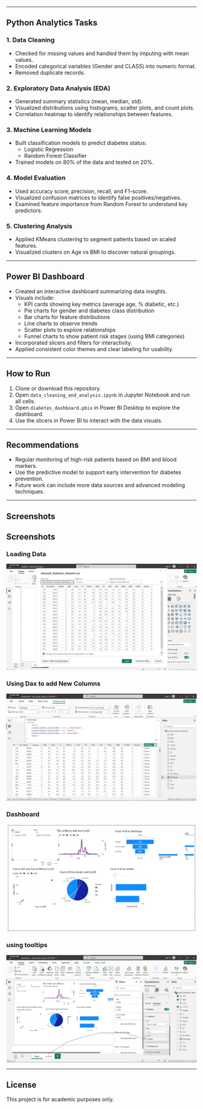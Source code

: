 
---

## Python Analytics Tasks

### 1. Data Cleaning
- Checked for missing values and handled them by imputing with mean values.
- Encoded categorical variables (Gender and CLASS) into numeric format.
- Removed duplicate records.

### 2. Exploratory Data Analysis (EDA)
- Generated summary statistics (mean, median, std).
- Visualized distributions using histograms, scatter plots, and count plots.
- Correlation heatmap to identify relationships between features.

### 3. Machine Learning Models
- Built classification models to predict diabetes status:
  - Logistic Regression
  - Random Forest Classifier
- Trained models on 80% of the data and tested on 20%.

### 4. Model Evaluation
- Used accuracy score, precision, recall, and F1-score.
- Visualized confusion matrices to identify false positives/negatives.
- Examined feature importance from Random Forest to understand key predictors.

### 5. Clustering Analysis
- Applied KMeans clustering to segment patients based on scaled features.
- Visualized clusters on Age vs BMI to discover natural groupings.

---

## Power BI Dashboard

- Created an interactive dashboard summarizing data insights.
- Visuals include:
  - KPI cards showing key metrics (average age, % diabetic, etc.)
  - Pie charts for gender and diabetes class distribution
  - Bar charts for feature distributions
  - Line charts to observe trends
  - Scatter plots to explore relationships
  - Funnel charts to show patient risk stages (using BMI categories)
- Incorporated slicers and filters for interactivity.
- Applied consistent color themes and clear labeling for usability.

---

## How to Run

1. Clone or download this repository.
2. Open `data_cleaning_and_analysis.ipynb` in Jupyter Notebook and run all cells.
3. Open `diabetes_dashboard.pbix` in Power BI Desktop to explore the dashboard.
4. Use the slicers in Power BI to interact with the data visuals.

---

## Recommendations

- Regular monitoring of high-risk patients based on BMI and blood markers.
- Use the predictive model to support early intervention for diabetes prevention.
- Future work can include more data sources and advanced modeling techniques.

---

## Screenshots

## Screenshots

### Loading Data
![Loading data](screenshots/loadingData.jpg)

### Using Dax to add New Columns
![DAX](screenshots/using_column_dax.jpg)

### Dashboard
![DAX](screenshots/myDashboard.jpg)

### using tooltips
![Tooltips](screenshots/page_used_as_tooltip.jpg)

---


## License

This project is for academic purposes only.

